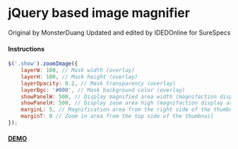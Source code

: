 # jQuery based image magnifier
Original by MonsterDuang
Updated and edited by IDEDOnline for SureSpecs

#### Instructions
```js
$('.show').zoomImage({
	layerW: 100, // Mask width (overlay)
	layerH: 100, // Mask height (overlay)
	layerOpacity: 0.2, // Mask transparency (overlay)
	layerBgc: '#000', // Mask background color (overlay)
	showPanelW: 500, // Display magnified area width (magnifaction display area)
	showPanelH: 500, // Display zoom area high (magnifaction display area)
	marginL: 5, // Magnification area from the right side of the thumbnail
	marginT: 0 // Zoom in area from the top side of the thumbnail
});
```

#### [DEMO](TBA)
